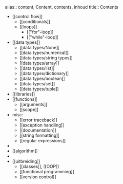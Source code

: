 alias:: content, Content, contents, inhoud
title:: Contents

- [[control flow]]
    - [[conditionals]]
    - [[loops]]
        - [["for"-loop]]
        - [["while"-loop]]
- [[data types]]
    - [[data types/None]]
    - [[data types/numerical]]
    - [[data types/string types]]
    - [[data types/array]]
    - [[data types/list]]
    - [[data types/dictionary]]
    - [[data types/boolean]]
    - [[data types/set]]
    - [[data types/tuple]]
- [[libraries]]
- [[functions]]
    - [[arguments]]
    - [[scope]]
- misc:
    - [[error traceback]]
    - [[exception handling]]
    - [[documentation]]
    - [[string formatting]]
    - [[regular expressions]]
-
- [[algorithm]]
-
- [[uitbreiding]]
    - [[classes]], [[OOP]]
    - [[functional programming]]
    - [[version control]]
